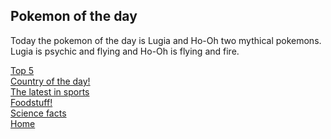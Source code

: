 <head> <h2> Pokemon of the day </h2> </head>
<body> <p> Today the pokemon of the day is Lugia and Ho-Oh two mythical pokemons. Lugia is psychic and flying and Ho-Oh is flying and fire. </p></body>

  <a class="link" href="topfiveoftheday.md">Top 5</a>
 <br>
  <a class="link" href="country.md">Country of the day!</a>
 <br>
  <a  class="link" href="sports.md">The latest in sports</a>
 <br>
  <a  class="link" href="5 popular foods in America.md">Foodstuff!</a>
  <br>
  <a  class="link" href="science.md">Science facts</a>
  <br>
<a  class="link" href="index.md">Home</a> 
 <br>
